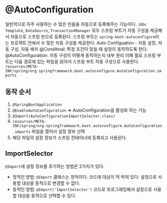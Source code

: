 # @AutoConfiguration

일반적으로 자주 사용하는 수 많은 빈들을 자동으로 등록해주는 기능이다.
`Jdbc Template`, `DataSource`, `TransactionManager` 모두 스프링 부트가 자동 구성을 제공해서 자동으로 스프링 빈으로 등록된다.
스프링 부트는 `spring-boot-autoconfigure`라는 프로젝트 안에서 수 많은 자동 구성을 제공한다.
Auto Configuation - 자동 설정, 자동 구성, 자동 배치
@Conditinal: 특정 조건이 맞을 때 설정이 동작하도록 한다.
@AutoConfiguration: 자동 구성이 어떻게 동작하는지 내부 원리 이해 필요
스프링 부트는 다음 경로에 있는 파일을 읽어서 스프링 부트 자동 구성으로 사용한다.
`resources/META-INF/spring/org.springframework.boot.autoconfigure.AutoConfiguration.imports`

## 동작 순서

1. `@SpringBootApplication`
2. `@EnableAutoConfiguration` => AutoConfiguration을 활성화 하는 기능
3. `@Import(AutoConfigurationImportSelector.class)`
4.  `resources/META-INF/spring/org.springframework.boot.autoconfigure.AutoConfiguration.imports` 파일을 열어서 설정 정보 선택
5. 해당 파일의 설정 정보가 스프링 컨테이너에 등록되고 사용된다.

## ImportSelector
`@Import`에 설정 정보를 추가하는 방법은 2가지가 있다.
* 정적인 방법: `@Import` 클래스는 정적이다. 코드에 대상이 딱 박혀 있다. 설정으로 사용할 대상을 동적으로 변경할 수 없다.
* 동적인 방법: `@Import('ImportSelector')` 코드로 프로그래밍해서 설정으로 사용할 대상을 동적으로 선택할 수 있다.